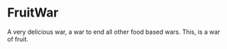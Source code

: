 FruitWar
========

A very delicious war, a war to end all other food based wars. This, is a war of fruit.
